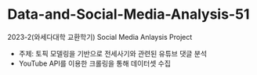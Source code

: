 # Data-and-Social-Media-Analysis-51
2023-2(와세다대학 교환학기)
Social Media Anlaysis Project
- 주제: 토픽 모델링을 기반으로 전세사기와 관련된 유튜브 댓글 분석
- YouTube API를 이용한 크롤링을 통해 데이터셋 수집
